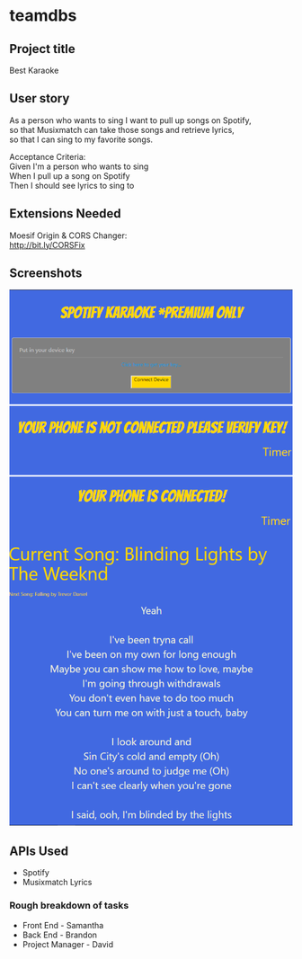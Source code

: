 # teamdbs

## Project title
Best Karaoke 

## User story

 As a person who wants to sing I want to pull up songs on Spotify,    
 so that Musixmatch can take those songs and retrieve lyrics,  
 so that I can sing to my favorite songs.   

 Acceptance Criteria:    
 Given I'm a person who wants to sing    
 When I pull up a song on Spotify    
 Then I should see lyrics to sing to  

 ## Extensions Needed
Moesif Origin & CORS Changer:  
http://bit.ly/CORSFix

## Screenshots 
![](assets/images/page1.png)  
![](assets/images/page2-notconnected.png)  
![](assets/images/page2-connected.png)

## APIs Used
- Spotify
- Musixmatch Lyrics

### Rough breakdown of tasks
- Front End - Samantha  
- Back End - Brandon  
- Project Manager - David  
